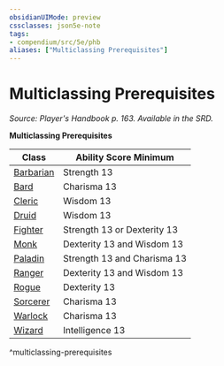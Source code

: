 ```yaml
---
obsidianUIMode: preview
cssclasses: json5e-note
tags:
- compendium/src/5e/phb
aliases: ["Multiclassing Prerequisites"]
---
```

# Multiclassing Prerequisites
*Source: Player's Handbook p. 163. Available in the SRD.* 

**Multiclassing Prerequisites**

| Class | Ability Score Minimum |
|-------|-----------------------|
| [Barbarian](barbarian.md) | Strength 13 |
| [Bard](bard.md) | Charisma 13 |
| [Cleric](cleric.md) | Wisdom 13 |
| [Druid](git/3-Mechanics/CLI/classes/druid.md) | Wisdom 13 |
| [Fighter](fighter.md) | Strength 13 or Dexterity 13 |
| [Monk](monk.md) | Dexterity 13 and Wisdom 13 |
| [Paladin](paladin.md) | Strength 13 and Charisma 13 |
| [Ranger](ranger.md) | Dexterity 13 and Wisdom 13 |
| [Rogue](rogue.md) | Dexterity 13 |
| [Sorcerer](sorcerer.md) | Charisma 13 |
| [Warlock](warlock.md) | Charisma 13 |
| [Wizard](wizard.md) | Intelligence 13 |
^multiclassing-prerequisites